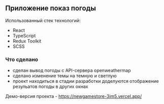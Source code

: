 

## Приложение показ погоды

Использованный стек технологий:

- React
- TypeScript
- Redux Toolkit
- SCSS

### Что сделано
- сделан вывод погоды с API-сервера openweathermap
- сделано изменение темы на темную и светлую
- проект находиться в стадии разработки доделуются отображение резульатов погоды в других окнах

Демо-версия проекта - https://newgamestore-3im5.vercel.app/
